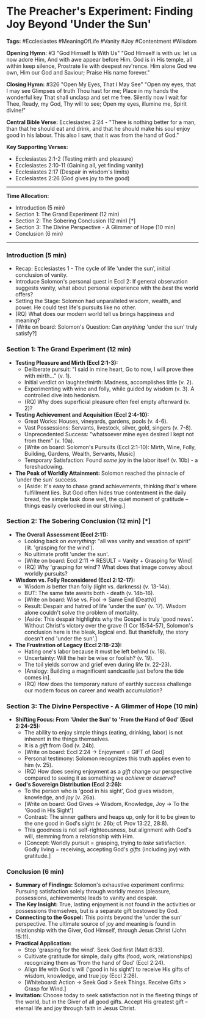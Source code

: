 # The Preacher's Experiment: Finding Joy Beyond 'Under the Sun'

**Tags:** #Ecclesiastes #MeaningOfLife #Vanity #Joy #Contentment #Wisdom

**Opening Hymn:** #3 "God Himself Is With Us"
"God Himself is with us: let us now adore Him, And with awe appear before Him. God is in His temple, all within keep silence, Prostrate lie with deepest rev'rence. Him alone God we own, Him our God and Saviour; Praise His name forever."

**Closing Hymn:** #326 "Open My Eyes, That I May See"
"Open my eyes, that I may see Glimpses of truth Thou hast for me; Place in my hands the wonderful key That shall unclasp and set me free. Silently now I wait for Thee, Ready, my God, Thy will to see; Open my eyes, illumine me, Spirit divine!"

**Central Bible Verse:** Ecclesiastes 2:24 - "There is nothing better for a man, than that he should eat and drink, and that he should make his soul enjoy good in his labour. This also I saw, that it was from the hand of God."

**Key Supporting Verses:**
*   Ecclesiastes 2:1-2 (Testing mirth and pleasure)
*   Ecclesiastes 2:10-11 (Gaining all, yet finding vanity)
*   Ecclesiastes 2:17 (Despair in wisdom's limits)
*   Ecclesiastes 2:26 (God gives joy to the good)

---

**Time Allocation:**
- Introduction (5 min)
- Section 1: The Grand Experiment (12 min)
- Section 2: The Sobering Conclusion (12 min) [*]
- Section 3: The Divine Perspective - A Glimmer of Hope (10 min)
- Conclusion (6 min)

---

### Introduction (5 min)

-   Recap: Ecclesiastes 1 - The cycle of life 'under the sun', initial conclusion of vanity.
-   Introduce Solomon's personal quest in Eccl 2: If general observation suggests vanity, what about personal experience with the *best* the world offers?
-   Setting the Stage: Solomon had unparalleled wisdom, wealth, and power. He could test life's pursuits like no other.
-   (RQ) What does our modern world tell us brings happiness and meaning?
-   [Write on board: Solomon's Question: Can *anything* 'under the sun' truly satisfy?]

### Section 1: The Grand Experiment (12 min)

-   **Testing Pleasure and Mirth (Eccl 2:1-3):**
    -   Deliberate pursuit: "I said in mine heart, Go to now, I will prove thee with mirth..." (v. 1).
    -   Initial verdict on laughter/mirth: Madness, accomplishes little (v. 2).
    -   Experimenting with wine and folly, while guided by wisdom (v. 3). A controlled dive into hedonism.
    -   (RQ) Why does superficial pleasure often feel empty afterward (v. 2)?
-   **Testing Achievement and Acquisition (Eccl 2:4-10):**
    -   Great Works: Houses, vineyards, gardens, pools (v. 4-6).
    -   Vast Possessions: Servants, livestock, silver, gold, singers (v. 7-8).
    -   Unprecedented Success: "whatsoever mine eyes desired I kept not from them" (v. 10a).
    -   [Write on board: Solomon's Pursuits (Eccl 2:1-10): Mirth, Wine, Folly, Building, Gardens, Wealth, Servants, Music]
    -   Temporary Satisfaction: Found *some* joy in the labor itself (v. 10b) - a foreshadowing.
-   **The Peak of Worldly Attainment:** Solomon reached the pinnacle of 'under the sun' success.
    -   [Aside: It's easy to chase grand achievements, thinking *that's* where fulfillment lies. But God often hides true contentment in the daily bread, the simple task done well, the quiet moment of gratitude – things easily overlooked in our striving.]

### Section 2: The Sobering Conclusion (12 min) [*]

-   **The Overall Assessment (Eccl 2:11):**
    -   Looking back on *everything*: "all was vanity and vexation of spirit" (lit. 'grasping for the wind').
    -   No ultimate profit 'under the sun'.
    -   [Write on board: Eccl 2:11 -> RESULT = Vanity + Grasping for Wind]
    -   (RQ) Why 'grasping for wind'? What does that image convey about worldly pursuits?
-   **Wisdom vs. Folly Reconsidered (Eccl 2:12-17):**
    -   Wisdom *is* better than folly (light vs. darkness) (v. 13-14a).
    -   BUT: The same fate awaits both - death (v. 14b-16).
    -   [Write on board: Wise vs. Fool -> Same End (Death)]
    -   Result: Despair and hatred of life 'under the sun' (v. 17). Wisdom alone couldn't solve the problem of mortality.
    -   [Aside: This despair highlights why the Gospel is truly 'good news'. Without Christ's victory over the grave (1 Cor 15:54-57), Solomon's conclusion here is the bleak, logical end. But thankfully, the story doesn't end 'under the sun'.]
-   **The Frustration of Legacy (Eccl 2:18-23):**
    -   Hating one's labor because it must be left behind (v. 18).
    -   Uncertainty: Will the heir be wise or foolish? (v. 19).
    -   The toil yields sorrow and grief even during life (v. 22-23).
    -   [Analogy: Building a magnificent sandcastle just before the tide comes in].
    -   (RQ) How does the temporary nature of earthly success challenge our modern focus on career and wealth accumulation?

### Section 3: The Divine Perspective - A Glimmer of Hope (10 min)

-   **Shifting Focus: From 'Under the Sun' to 'From the Hand of God' (Eccl 2:24-25):**
    -   The ability to enjoy simple things (eating, drinking, labor) is not inherent in the things themselves.
    -   It is a *gift* from God (v. 24b).
    -   [Write on board: Eccl 2:24 -> Enjoyment = GIFT of God]
    -   Personal testimony: Solomon recognizes this truth applies even to him (v. 25).
    -   (RQ) How does seeing enjoyment as a *gift* change our perspective compared to seeing it as something we *achieve* or *deserve*?
-   **God's Sovereign Distribution (Eccl 2:26):**
    -   To the person who is 'good in his sight', God gives wisdom, knowledge, and *joy* (v. 26a).
    -   [Write on board: God Gives -> Wisdom, Knowledge, Joy -> To the 'Good in His Sight']
    -   Contrast: The sinner gathers and heaps up, only for it to be given to the one good in God's sight (v. 26b; cf. Prov 13:22, 28:8).
    -   This goodness is not self-righteousness, but alignment with God's will, stemming from a relationship with Him.
    -   [Concept: Worldly pursuit = grasping, trying to *take* satisfaction. Godly living = receiving, accepting God's *gifts* (including joy) with gratitude.]

### Conclusion (6 min)

-   **Summary of Findings:** Solomon's exhaustive experiment confirms: Pursuing satisfaction solely through worldly means (pleasure, possessions, achievements) leads to vanity and despair.
-   **The Key Insight:** True, lasting enjoyment is not found *in* the activities or possessions themselves, but is a separate gift bestowed by God.
-   **Connecting to the Gospel:** This points beyond the 'under the sun' perspective. The ultimate source of joy and meaning is found in relationship with the Giver, God Himself, through Jesus Christ (John 15:11).
-   **Practical Application:** 
    -   Stop 'grasping for the wind'. Seek God first (Matt 6:33).
    -   Cultivate gratitude for simple, daily gifts (food, work, relationships) recognizing them as 'from the hand of God' (Eccl 2:24).
    -   Align life with God's will ('good in his sight') to receive His gifts of wisdom, knowledge, and true joy (Eccl 2:26).
    -   [Whiteboard: Action -> Seek God > Seek Things. Receive Gifts > Grasp for Wind.]
-   **Invitation:** Choose today to seek satisfaction not in the fleeting things of the world, but in the Giver of all good gifts. Accept His greatest gift – eternal life and joy through faith in Jesus Christ.